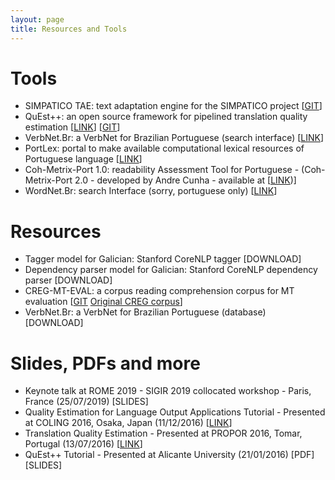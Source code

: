 ```yaml
---
layout: page
title: Resources and Tools
---
```


# Tools
- SIMPATICO TAE: text adaptation engine for the SIMPATICO project [[GIT](https://github.com/SIMPATICOProject/SimpaticoTAEServer/tree/master)]
- QuEst++: an open source framework for pipelined translation quality estimation [[LINK](http://www.quest.dcs.shef.ac.uk/)] [[GIT](https://github.com/ghpaetzold/questplusplus)]
- VerbNet.Br: a VerbNet for Brazilian Portuguese (search interface) [[LINK](http://nilc.icmc.usp.br/verbnetbr/)]
- PortLex: portal to make available computational lexical resources of Portuguese language [[LINK](http://nilc.icmc.usp.br/portlex/index.php/en/)]
- Coh-Metrix-Port 1.0: readability Assessment Tool for Portuguese - (Coh-Metrix-Port 2.0 - developed by Andre Cunha - available at [[LINK](http://www.nilc.icmc.usp.br/coh-metrix-port/))]
- WordNet.Br: search Interface (sorry, portuguese only) [[LINK](http://nilc.icmc.usp.br/wordnetbr/)]

# Resources
- Tagger model for Galician: Stanford CoreNLP tagger [DOWNLOAD]
- Dependency parser model for Galician: Stanford CoreNLP dependency parser [DOWNLOAD]
- CREG-MT-EVAL: a corpus reading comprehension corpus for MT evaluation [[GIT](https://github.com/carolscarton/CREG-MT-eval) [Original CREG corpus](http://www.sfs.uni-tuebingen.de/en/tcl/resources/corpora.html)]
- VerbNet.Br: a VerbNet for Brazilian Portuguese (database) [DOWNLOAD]

# Slides, PDFs and more
- Keynote talk at ROME 2019 - SIGIR 2019 collocated workshop - Paris, France (25/07/2019) [SLIDES]
- Quality Estimation for Language Output Applications Tutorial - Presented at COLING 2016, Osaka, Japan (11/12/2016) [[LINK](http://coling2016.anlp.jp/tutorials/T4/)]
- Translation Quality Estimation - Presented at PROPOR 2016, Tomar, Portugal (13/07/2016) [[LINK](http://propor2016.di.fc.ul.pt/?page_id=705)]
- QuEst++ Tutorial - Presented at Alicante University (21/01/2016) [PDF] [SLIDES]



